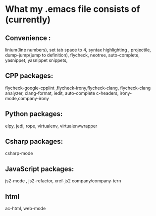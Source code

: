 # What my .emacs file consists of (currently)

## Convenience :
linium(line numbers), set tab space to 4, syntax highlighting , projectile, dump-jump(jump to definition), flycheck, neotree,
auto-complete, yasnippet, yasnippet snippets,

## CPP packages: 
flycheck-google-cpplint ,flycheck-irony,flycheck-clang, flycheck-clang analyzer, clang-format, iedit, auto-complete c-headers, irony-mode,company-irony 

## Python packages: 
elpy, jedi, rope, virtualenv, virtualenvwrapper

## Csharp packages:
csharp-mode

## JavaScript packages:
js2-mode , js2-refactor, xref-js2 company/company-tern

## html
ac-html, web-mode
